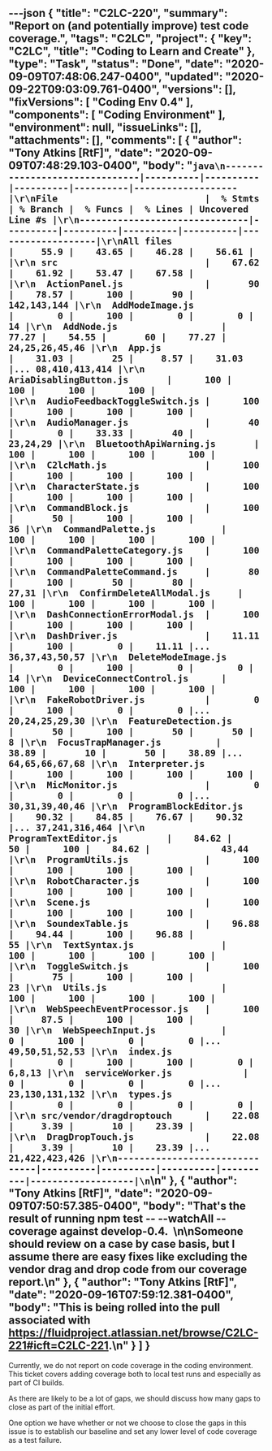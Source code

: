 ---json
{
  "title": "C2LC-220",
  "summary": "Report on (and potentially improve) test code coverage.",
  "tags": "C2LC",
  "project": {
    "key": "C2LC",
    "title": "Coding to Learn and Create"
  },
  "type": "Task",
  "status": "Done",
  "date": "2020-09-09T07:48:06.247-0400",
  "updated": "2020-09-22T09:03:09.761-0400",
  "versions": [],
  "fixVersions": [
    "Coding Env 0.4"
  ],
  "components": [
    "Coding Environment"
  ],
  "environment": null,
  "issueLinks": [],
  "attachments": [],
  "comments": [
    {
      "author": "Tony Atkins [RtF]",
      "date": "2020-09-09T07:48:29.103-0400",
      "body": "```java\n-------------------------------|----------|----------|----------|----------|-------------------|\r\nFile                           |  % Stmts | % Branch |  % Funcs |  % Lines | Uncovered Line #s |\r\n-------------------------------|----------|----------|----------|----------|-------------------|\r\nAll files                      |     55.9 |    43.65 |    46.28 |    56.61 |                   |\r\n src                           |    67.62 |    61.92 |    53.47 |    67.58 |                   |\r\n  ActionPanel.js               |       90 |    78.57 |      100 |       90 |       142,143,144 |\r\n  AddModeImage.js              |        0 |      100 |        0 |        0 |                14 |\r\n  AddNode.js                   |    77.27 |    54.55 |       60 |    77.27 |    24,25,26,45,46 |\r\n  App.js                       |    31.03 |       25 |     8.57 |    31.03 |... 08,410,413,414 |\r\n  AriaDisablingButton.js       |      100 |      100 |      100 |      100 |                   |\r\n  AudioFeedbackToggleSwitch.js |      100 |      100 |      100 |      100 |                   |\r\n  AudioManager.js              |       40 |        0 |    33.33 |       40 |          23,24,29 |\r\n  BluetoothApiWarning.js       |      100 |      100 |      100 |      100 |                   |\r\n  C2lcMath.js                  |      100 |      100 |      100 |      100 |                   |\r\n  CharacterState.js            |      100 |      100 |      100 |      100 |                   |\r\n  CommandBlock.js              |      100 |       50 |      100 |      100 |                36 |\r\n  CommandPalette.js            |      100 |      100 |      100 |      100 |                   |\r\n  CommandPaletteCategory.js    |      100 |      100 |      100 |      100 |                   |\r\n  CommandPaletteCommand.js     |       80 |      100 |       50 |       80 |             27,31 |\r\n  ConfirmDeleteAllModal.js     |      100 |      100 |      100 |      100 |                   |\r\n  DashConnectionErrorModal.js  |      100 |      100 |      100 |      100 |                   |\r\n  DashDriver.js                |    11.11 |      100 |        0 |    11.11 |... 36,37,43,50,57 |\r\n  DeleteModeImage.js           |        0 |      100 |        0 |        0 |                14 |\r\n  DeviceConnectControl.js      |      100 |      100 |      100 |      100 |                   |\r\n  FakeRobotDriver.js           |        0 |      100 |        0 |        0 |... 20,24,25,29,30 |\r\n  FeatureDetection.js          |       50 |      100 |       50 |       50 |                 8 |\r\n  FocusTrapManager.js          |    38.89 |       10 |       50 |    38.89 |... 64,65,66,67,68 |\r\n  Interpreter.js               |      100 |      100 |      100 |      100 |                   |\r\n  MicMonitor.js                |        0 |        0 |        0 |        0 |... 30,31,39,40,46 |\r\n  ProgramBlockEditor.js        |    90.32 |    84.85 |    76.67 |    90.32 |... 37,241,316,464 |\r\n  ProgramTextEditor.js         |    84.62 |       50 |      100 |    84.62 |             43,44 |\r\n  ProgramUtils.js              |      100 |      100 |      100 |      100 |                   |\r\n  RobotCharacter.js            |      100 |      100 |      100 |      100 |                   |\r\n  Scene.js                     |      100 |      100 |      100 |      100 |                   |\r\n  SoundexTable.js              |    96.88 |    94.44 |      100 |    96.88 |                55 |\r\n  TextSyntax.js                |      100 |      100 |      100 |      100 |                   |\r\n  ToggleSwitch.js              |      100 |       75 |      100 |      100 |                23 |\r\n  Utils.js                     |      100 |      100 |      100 |      100 |                   |\r\n  WebSpeechEventProcessor.js   |      100 |     87.5 |      100 |      100 |                30 |\r\n  WebSpeechInput.js            |        0 |      100 |        0 |        0 |... 49,50,51,52,53 |\r\n  index.js                     |        0 |      100 |      100 |        0 |            6,8,13 |\r\n  serviceWorker.js             |        0 |        0 |        0 |        0 |... 23,130,131,132 |\r\n  types.js                     |        0 |        0 |        0 |        0 |                   |\r\n src/vendor/dragdroptouch      |    22.08 |     3.39 |       10 |    23.39 |                   |\r\n  DragDropTouch.js             |    22.08 |     3.39 |       10 |    23.39 |... 21,422,423,426 |\r\n-------------------------------|----------|----------|----------|----------|-------------------|\n```\n"
    },
    {
      "author": "Tony Atkins [RtF]",
      "date": "2020-09-09T07:50:57.385-0400",
      "body": "That's the result of running **npm test -- --watchAll --coverage** against develop-0.4. &#x20;\n\nSomeone should review on a case by case basis, but I assume there are easy fixes like excluding the vendor drag and drop code from our coverage report.\n"
    },
    {
      "author": "Tony Atkins [RtF]",
      "date": "2020-09-16T07:59:12.381-0400",
      "body": "This is being rolled into the pull associated with <https://fluidproject.atlassian.net/browse/C2LC-221#icft=C2LC-221>.\n"
    }
  ]
}
---
Currently, we do not report on code coverage in the coding environment.  This ticket covers  adding coverage both to local test runs and especially as part of CI builds.

As there are likely to be a lot of gaps, we should discuss how many gaps to close as part of the initial effort.

One option we have whether or not we choose to close the gaps in this issue is to establish our baseline and set any lower level of code coverage as a test failure.

        